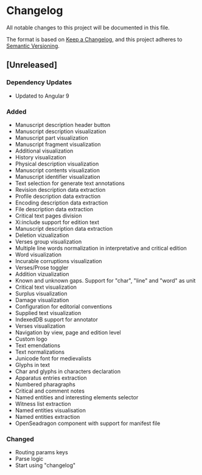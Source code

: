 # Changelog
All notable changes to this project will be documented in this file.

The format is based on [Keep a Changelog](https://keepachangelog.com/en/1.0.0/),
and this project adheres to [Semantic Versioning](https://semver.org/spec/v2.0.0.html).

## [Unreleased]

### Dependency Updates
- Updated to Angular 9

### Added
- Manuscript description header button
- Manuscript description visualization
- Manuscript part visualization
- Manuscript fragment visualization
- Additional visualization
- History visualization
- Physical description visualization
- Manuscript contents visualization
- Manuscript identifier visualization
- Text selection for generate text annotations
- Revision description data extraction
- Profile description data extraction
- Encoding description data extraction
- File description data extraction
- Critical text pages division
- Xi:include support for edition text
- Manuscript description data extraction
- Deletion vizualization
- Verses group visualization
- Multiple line words normalization in interpretative and critical edition
- Word visualization
- Incurable corruptions visualization
- Verses/Prose toggler
- Addition vizualization
- Known and unknown gaps. Support for "char", "line" and "word" as unit
- Critical text visualization
- Surplus visualization
- Damage visualization
- Configuration for editorial conventions
- Supplied text visualization
- IndexedDB support for annotator
- Verses visualization
- Navigation by view, page and edition level
- Custom logo
- Text emendations
- Text normalizations
- Junicode font for medievalists
- Glyphs in text
- Char and glyphs in characters declaration
- Apparatus entries extraction
- Numbered pharagraphs
- Critical and comment notes
- Named entities and interesting elements selector
- Witness list extraction
- Named entities visualisation
- Named entities extraction
- OpenSeadragon component with support for manifest file

### Changed
- Routing params keys
- Parse logic
- Start using "changelog"
